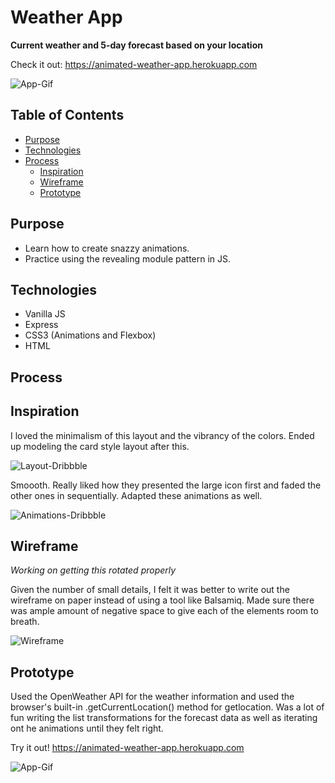 # Weather App
**Current weather and 5-day forecast based on your location**

Check it out: https://animated-weather-app.herokuapp.com

![App-Gif](https://s3.us-east-2.amazonaws.com/fcc-weather-app/weather-app.gif)

## Table of Contents 
- [Purpose](#purpose)
- [Technologies](#technologies)
- [Process](#process)
  - [Inspiration](#inspiration)
  - [Wireframe](#wireframe)
  - [Prototype](#prototype)

## Purpose

* Learn how to create snazzy animations. 
* Practice using the revealing module pattern in JS.

## Technologies

* Vanilla JS 
* Express
* CSS3 (Animations and Flexbox)
* HTML

## Process
## Inspiration

I loved the minimalism of this layout and the vibrancy of the colors. Ended up modeling the card style layout after this.

![Layout-Dribbble](https://s3.us-east-2.amazonaws.com/fcc-weather-app/weather-layout.png)

Smoooth. Really liked how they presented the large icon first and faded the other ones in sequentially. Adapted these animations as well.

![Animations-Dribbble](https://s3.us-east-2.amazonaws.com/fcc-weather-app/weather3.gif)

## Wireframe
*Working on getting this rotated properly*

Given the number of small details, I felt it was better to write out the wireframe on paper instead of using a tool like Balsamiq. Made sure there was ample amount of negative space to give each of the elements room to breath.

![Wireframe](https://s3.us-east-2.amazonaws.com/fcc-weather-app/IMG_7790+(1).jpg)

## Prototype

Used the OpenWeather API for the weather information and used the browser's built-in .getCurrentLocation() method for getlocation. Was a lot of fun writing the list transformations for the forecast data as well as iterating ont he animations until they felt right.   

Try it out! https://animated-weather-app.herokuapp.com

![App-Gif](https://s3.us-east-2.amazonaws.com/fcc-weather-app/weather-app.gif)
